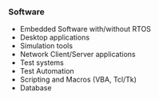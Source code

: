 ### Software

+ Embedded Software with/without RTOS
+ Desktop applications
+ Simulation tools
+ Network Client/Server applications
+ Test systems
+ Test Automation
+ Scripting and Macros (VBA, Tcl/Tk)
+ Database
